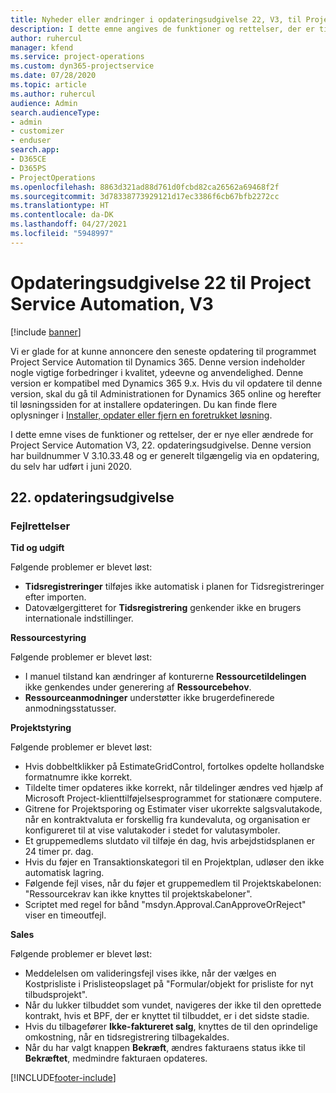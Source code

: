 ```yaml
---
title: Nyheder eller ændringer i opdateringsudgivelse 22, V3, til Project Service Automation
description: I dette emne angives de funktioner og rettelser, der er tilgængelige til Project Service Automation, opdateringsudgivelse 22, V3.
author: ruhercul
manager: kfend
ms.service: project-operations
ms.custom: dyn365-projectservice
ms.date: 07/28/2020
ms.topic: article
ms.author: ruhercul
audience: Admin
search.audienceType:
- admin
- customizer
- enduser
search.app:
- D365CE
- D365PS
- ProjectOperations
ms.openlocfilehash: 8863d321ad88d761d0fcbd82ca26562a69468f2f
ms.sourcegitcommit: 3d78338773929121d17ec3386f6cb67bfb2272cc
ms.translationtype: HT
ms.contentlocale: da-DK
ms.lasthandoff: 04/27/2021
ms.locfileid: "5948997"
---
```

# <a name="project-service-automation-update-release-22-v3"></a>Opdateringsudgivelse 22 til Project Service Automation, V3

[!include [banner](../includes/psa-now-project-operations.md)]

Vi er glade for at kunne annoncere den seneste opdatering til programmet Project Service Automation til Dynamics 365. Denne version indeholder nogle vigtige forbedringer i kvalitet, ydeevne og anvendelighed. Denne version er kompatibel med Dynamics 365 9.x. Hvis du vil opdatere til denne version, skal du gå til Administrationen for Dynamics 365 online og herefter til løsningssiden for at installere opdateringen. Du kan finde flere oplysninger i [Installer, opdater eller fjern en foretrukket løsning](/power-platform/admin/install-remove-preferred-solution).

I dette emne vises de funktioner og rettelser, der er nye eller ændrede for Project Service Automation V3, 22. opdateringsudgivelse. Denne version har buildnummer V 3.10.33.48 og er generelt tilgængelig via en opdatering, du selv har udført i juni 2020.

## <a name="update-release-22"></a>22. opdateringsudgivelse

### <a name="bug-fixes"></a>Fejlrettelser



**Tid og udgift**

Følgende problemer er blevet løst:

- **Tidsregistreringer** tilføjes ikke automatisk i planen for Tidsregistreringer efter importen.
- Datovælgergitteret for **Tidsregistrering** genkender ikke en brugers internationale indstillinger.

**Ressourcestyring**

Følgende problemer er blevet løst:

- I manuel tilstand kan ændringer af konturerne **Ressourcetildelingen** ikke genkendes under generering af **Ressourcebehov**.
- **Ressourceanmodninger** understøtter ikke brugerdefinerede anmodningsstatusser.

**Projektstyring**

Følgende problemer er blevet løst:

- Hvis dobbeltklikker på EstimateGridControl, fortolkes opdelte hollandske formatnumre ikke korrekt.
- Tildelte timer opdateres ikke korrekt, når tildelinger ændres ved hjælp af Microsoft Project-klienttilføjelsesprogrammet for stationære computere.
- Gitrene for Projektsporing og Estimater viser ukorrekte salgsvalutakode, når en kontraktvaluta er forskellig fra kundevaluta, og organisation er konfigureret til at vise valutakoder i stedet for valutasymboler.
- Et gruppemedlems slutdato vil tilføje én dag, hvis arbejdstidsplanen er 24 timer pr. dag.
- Hvis du føjer en Transaktionskategori til en Projektplan, udløser den ikke automatisk lagring.
- Følgende fejl vises, når du føjer et gruppemedlem til Projektskabelonen: "Ressourcekrav kan ikke knyttes til projektskabeloner". 
- Scriptet med regel for bånd "msdyn.Approval.CanApproveOrReject" viser en timeoutfejl.

**Sales**

Følgende problemer er blevet løst:

- Meddelelsen om valideringsfejl vises ikke, når der vælges en Kostprisliste i Prislisteopslaget på "Formular/objekt for prisliste for nyt tilbudsprojekt".
- Når du lukker tilbuddet som vundet, navigeres der ikke til den oprettede kontrakt, hvis et BPF, der er knyttet til tilbuddet, er i det sidste stadie.
- Hvis du tilbagefører **Ikke-faktureret salg**, knyttes de til den oprindelige omkostning, når en tidsregistrering tilbagekaldes.
- Når du har valgt knappen **Bekræft**, ændres fakturaens status ikke til **Bekræftet**, medmindre fakturaen opdateres.


[!INCLUDE[footer-include](../includes/footer-banner.md)]